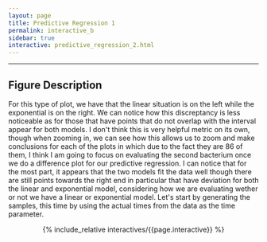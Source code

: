 ```yaml
---
layout: page
title: Predictive Regression 1
permalink: interactive_b
sidebar: true
interactive: predictive_regression_2.html
---
```

---

## Figure Description
For this type of plot, we have that the linear situation is on the left while the exponential is on the right. We can notice how this discreptancy is less noticeable as for those that have points that do not overlap with the interval appear for both models. I don't think this is very helpful metric on its own, though when zooming in, we can see how this allows us to zoom and make conclusions for each of the plots in which due to the fact they are 86 of them, I think I am going to focus on evaluating the second bacterium once we do a difference plot for our predictive regression. I can notice that for the most part, it appears that the two models fit the data well though there are still points towards the right end in particular that have deviation for both the linear and exponential model, considering how we are evaluating wether or not we have a linear or exponential model. Let's start by generating the samples, this time by using the actual times from the data as the time parameter.



<!-- The below line includes the interactive figure. Do not change! -->
<center>

{% include_relative interactives/{{page.interactive}} %}

</center>


